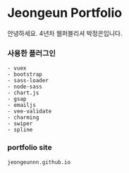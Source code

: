 # Jeongeun Portfolio
안녕하세요. 
4년차 웹퍼블리셔 박정은입니다.

### 사용한 플러그인
```
- vuex
- bootstrap
- sass-loader
- node-sass
- chart.js
- gsap
- emailjs
- vee-validate
- charming
- swiper
- spline
```

### portfolio site
```
jeongeunnn.github.io
```
